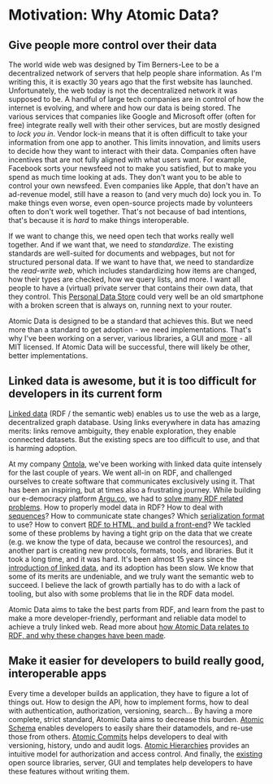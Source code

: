 # Motivation: Why Atomic Data?

## Give people more control over their data

The world wide web was designed by Tim Berners-Lee to be a decentralized network of servers that help people share information.
As I'm writing this, it is exactly 30 years ago that the first website has launched.
Unfortunately, the web today is not the decentralized network it was supposed to be.
A handful of large tech companies are in control of how the internet is evolving, and where and how our data is being stored.
The various services that companies like Google and Microsoft offer (often for free) integrate really well with their other services, but are mostly designed to _lock you in_.
Vendor lock-in means that it is often difficult to take your information from one app to another.
This limits innovation, and limits users to decide how they want to interact with their data.
Companies often have incentives that are not fully aligned with what users want.
For example, Facebook sorts your newsfeed not to make you satisfied, but to make you spend as much time looking at ads.
They don't want you to be able to control your own newsfeed.
Even companies like Apple, that don't have an ad-revenue model, still have a reason to (and very much do) lock you in.
To make things even worse, even open-source projects made by volunteers often to don't work well together.
That's not because of bad intentions, that's because it is _hard_ to make things interoperable.

If we want to change this, we need open tech that works really well together.
And if we want that, we need to _standardize_.
The existing standards are well-suited for documents and webpages, but not for structured personal data.
If we want to have that, we need to standardize the _read-write web_, which includes standardizing how items are changed, how their types are checked, how we query lists, and more.
I want all people to have a (virtual) private server that contains their own data, that they control.
This [Personal Data Store](usecases/personal-data-store.md) could very well be an old smartphone with a broken screen that is always on, running next to your router.

Atomic Data is designed to be a standard that achieves this.
But we need more than a standard to get adoption - we need implementations.
That's why I've been working on a server, various libraries, a GUI and [more](tooling.md) - all MIT licensed.
If Atomic Data will be successful, there will likely be other, better implementations.

## Linked data is awesome, but it is too difficult for developers in its current form

[Linked data](https://ontola.io/what-is-linked-data/) (RDF / the semantic web) enables us to use the web as a large, decentralized graph database.
Using links everywhere in data has amazing merits: links remove ambiguity, they enable exploration, they enable connected datasets.
But the existing specs are too difficult to use, and that is harming adoption.

At my company [Ontola](https://ontola.io/), we've been working with linked data quite intensely for the last couple of years.
We went all-in on RDF, and challenged ourselves to create software that communicates exclusively using it.
That has been an inspiring, but at times also a frustrating journey.
While building our e-democracy platform [Argu.co](https://argu.co/), we had to [solve many RDF related problems](https://ontola.io/blog/full-stack-linked-data/).
How to properly model data in RDF? How to deal with [sequences](https://ontola.io/blog/ordered-data-in-rdf/)? How to communicate state changes? Which [serialization format](https://ontola.io/blog/rdf-serialization-formats/) to use? How to convert [RDF to HTML, and build a front-end](https://ontola.io/blog/rdf-solid-react-tutorial-link/)?
We tackled some of these problems by having a tight grip on the data that we create (e.g. we know the type of data, because we control the resources), and another part is creating new protocols, formats, tools, and libraries.
But it took a long time, and it was hard.
It's been almost 15 years since the [introduction of linked data](https://www.w3.org/DesignIssues/LinkedData.html), and its adoption has been slow.
We know that some of its merits are undeniable, and we truly want the semantic web to succeed.
I believe the lack of growth partially has to do with a lack of tooling, but also with some problems that lie in the RDF data model.

Atomic Data aims to take the best parts from RDF, and learn from the past to make a more developer-friendly, performant and reliable data model to achieve a truly linked web.
Read more about [how Atomic Data relates to RDF, and why these changes have been made](interoperability/rdf.md).

## Make it easier for developers to build really good, interoperable apps

Every time a developer builds an application, they have to figure a lot of things out.
How to design the API, how to implement forms, how to deal with authentication, authorization, versioning, search...
By having a more complete, strict standard, Atomic Data aims to decrease this burden.
[Atomic Schema](schema/intro.md) enables developers to easily share their datamodels, and re-use those from others.
[Atomic Commits](commits/intro.md) helps developers to deal with versioning, history, undo and audit logs.
[Atomic Hierarchies](hierarchy.md) provides an intuitive model for authorization and access control.
And finally, the [existing](tooling.md) open source libraries, server, GUI and templates help developers to have these features without writing them.
